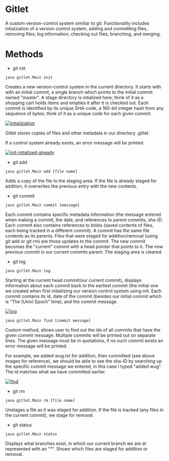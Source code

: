 # Gitlet
A custom version-control system similiar to git. Functionality includes intialziation of a version control system, adding and committing files, removing files, log information, checking out files, branching, and merging.

# Methods
* git init 

```
java gitlet.Main init
```

Creates a new version-control system in the current directory. It starts with with an initial commit, a single branch which points to the initial commit named "master". A stage directory is intialized here; think of it as a shopping cart holds items and empties it after it is checked out. Each commit is identified by its unique SHA-code, a 160-bit integer hash from any sequence of bytes; think of it as a unique code for each given commit. 

<a href="https://imgbb.com/"><img src="https://i.ibb.co/RCM5DY8/intiailziation.jpg" alt="intiailziation" border="0"></a><br />

Gitlet stores copies of files and other metadata in our directory .gitlet.

If a control system already exists, an error message will be printed.

<a href="https://imgbb.com/"><img src="https://i.ibb.co/k8rDBvw/init-intialized-already.jpg" alt="init-intialized-already" border="0"></a><br/>


* git add 

```
java gitlet.Main add [file name]
```

Adds a copy of the file to the staging area. If the file is already staged for addition, it overwrites the previous entry with the new contents. 


* git commit

```
java gitlet.Main commit [message]
```

Each commit contains specific metadata information (the message entered when making a commit, the date, 
and references to parent commits, sha-ID. Each commit also contains references to blobs (saved contents of files, each being tracked in a different commit). A commit has the same file contents as its parents. Files that were staged for addition/removal (using git add or git rm) are those updates to the commit. The new commit becomes the "current" commit with a head pointer that points to it. The now previous commit is our current commits parent. The staging area is cleared.

* git log

```
java gitlet.Main log
```

Starting at the current head commit(our current commit), displays information about each commit back to the earliest commit (the initial one we created when first intiailizing our version control system using init. Each commit contains its id, date of the commit (besides our initial commit which is “The (Unix) Epoch” time), and the commit message.

<a href="https://imgbb.com/"><img src="https://i.ibb.co/BKL9v1h/log.jpg" alt="log" border="0"></a></br>


```
java gitlet.Main find [commit message]
```

Custom method, allows user to find out the ids of all commits that have the given commit message. Multiple commits will be printed out on separate lines. The given message must be in quotations, if no such commit exists an error message will be printed.

For example, we added wug.txt for addition, then committed (see above images for reference), we should be able to see the sha-ID by searching up the specific commit message we entered, in this case I typed "added wug". The id matches what we have committed earlier.

<a href="https://imgbb.com/"><img src="https://i.ibb.co/SfyyNYd/find.jpg" alt="find" border="0"></a></br>


* git rm

```
java gitlet.Main rm [file name]
```

Unstages a file as it was staged for addition. If the file is tracked (any files in the current commit), we stage for removal. 


* git status

```
java gitlet.Main status
```

Displays what branches exist, in which our current branch we are at represented with an "*". Shows which files are staged for addition or removal.





